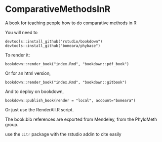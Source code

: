 # ComparativeMethodsInR
A book for teaching people how to do comparative methods in R

You will need to 

```
devtools::install_github("rstudio/bookdown")
devtools::install_github("bomeara/phybase")
```

To render it:

`bookdown::render_book("index.Rmd", "bookdown::pdf_book")`

Or for an html version,

`bookdown::render_book("index.Rmd", "bookdown::gitbook")`

And to deploy on bookdown,

`bookdown::publish_book(render = "local", account="bomeara")`

Or just use the RenderAll.R script.

The book.bib references are exported from Mendeley, from the PhyloMeth group.

use the `citr` package with the rstudio addin to cite easily
